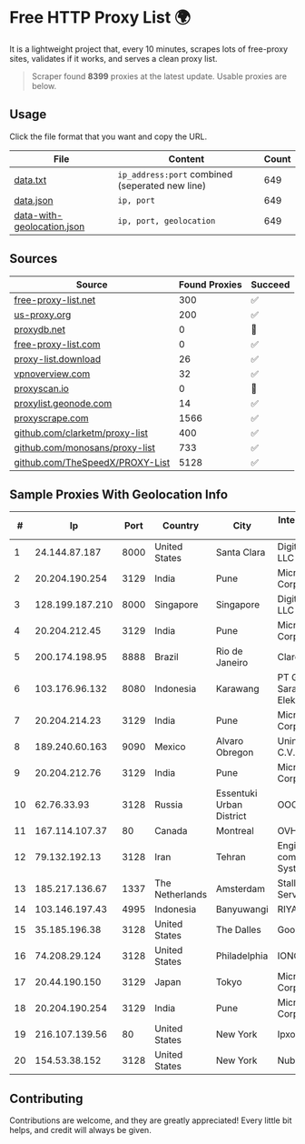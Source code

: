
# Free HTTP Proxy List 🌍

It is a lightweight project that, every 10 minutes, scrapes lots of free-proxy sites, validates if it works, and serves a clean proxy list.


> Scraper found **8399** proxies at the latest update. Usable proxies are below.

## Usage

Click the file format that you want and copy the URL.


|File|Content|Count|
|----|-------|-----|
|[data.txt](https://raw.githubusercontent.com/themiralay/Proxy-List-World/master/data.txt)|`ip_address:port` combined (seperated new line)|649|
|[data.json](https://raw.githubusercontent.com/themiralay/Proxy-List-World/master/data.json)|`ip, port`|649|
|[data-with-geolocation.json](https://raw.githubusercontent.com/themiralay/Proxy-List-World/master/data-with-geolocation.json)|`ip, port, geolocation`|649|

## Sources

|Source|Found Proxies|Succeed|
|------|-------------|-------|
|[free-proxy-list.net](https://free-proxy-list.net)|300|✅|
|[us-proxy.org](https://www.us-proxy.org)|200|✅|
|[proxydb.net](http://proxydb.net)|0|🚫|
|[free-proxy-list.com](https://free-proxy-list.com/?page=&port=&type%5B%5D=http&type%5B%5D=https&up_time=0&search=Search)|0|✅|
|[proxy-list.download](https://www.proxy-list.download/HTTP)|26|✅|
|[vpnoverview.com](https://vpnoverview.com/privacy/anonymous-browsing/free-proxy-servers)|32|✅|
|[proxyscan.io](https://www.proxyscan.io)|0|🚫|
|[proxylist.geonode.com](https://proxylist.geonode.com/api/proxy-list?limit=300&page=1&sort_by=lastChecked&sort_type=desc&protocols=http,https)|14|✅|
|[proxyscrape.com](https://api.proxyscrape.com/v2/?request=displayproxies&protocol=http&timeout=10000&country=all&ssl=all&anonymity=all)|1566|✅|
|[github.com/clarketm/proxy-list](https://raw.githubusercontent.com/clarketm/proxy-list/master/proxy-list-raw.txt)|400|✅|
|[github.com/monosans/proxy-list](https://raw.githubusercontent.com/monosans/proxy-list/main/proxies/http.txt)|733|✅|
|[github.com/TheSpeedX/PROXY-List](https://raw.githubusercontent.com/TheSpeedX/PROXY-List/master/http.txt)|5128|✅|


## Sample Proxies With Geolocation Info

|#|Ip|Port|Country|City|Internet Service Provider|
|-|--|----|-------|----|-------------------------|
|1|24.144.87.187|8000|United States|Santa Clara|DigitalOcean, LLC|
|2|20.204.190.254|3129|India|Pune|Microsoft Corporation|
|3|128.199.187.210|8000|Singapore|Singapore|DigitalOcean, LLC|
|4|20.204.212.45|3129|India|Pune|Microsoft Corporation|
|5|200.174.198.95|8888|Brazil|Rio de Janeiro|Claro S.A|
|6|103.176.96.132|8080|Indonesia|Karawang|PT Global Sarana Elektronika|
|7|20.204.214.23|3129|India|Pune|Microsoft Corporation|
|8|189.240.60.163|9090|Mexico|Alvaro Obregon|Uninet S.A. de C.V.|
|9|20.204.212.76|3129|India|Pune|Microsoft Corporation|
|10|62.76.33.93|3128|Russia|Essentuki Urban District|OOO "Post ltd"|
|11|167.114.107.37|80|Canada|Montreal|OVH SAS|
|12|79.132.192.13|3128|Iran|Tehran|Engineering company Morva System Plc.|
|13|185.217.136.67|1337|The Netherlands|Amsterdam|Stallion Network Services Limited|
|14|103.146.197.43|4995|Indonesia|Banyuwangi|RIYADNETWORK|
|15|35.185.196.38|3128|United States|The Dalles|Google LLC|
|16|74.208.29.124|3128|United States|Philadelphia|IONOS SE|
|17|20.44.190.150|3129|Japan|Tokyo|Microsoft Corporation|
|18|20.204.190.254|3129|India|Pune|Microsoft Corporation|
|19|216.107.139.56|80|United States|New York|Ipxo LLC|
|20|154.53.38.152|3128|United States|New York|Nubes, LLC|



## Contributing

Contributions are welcome, and they are greatly appreciated! Every
little bit helps, and credit will always be given.

